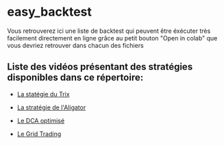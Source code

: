 # easy_backtest

Vous retrouverez ici une liste de backtest qui peuvent être éxécuter très facilement directement en ligne grâce au petit bouton "Open in colab" que vous devriez retrouver dans chacun des fichiers

## Liste des vidéos présentant des stratégies disponibles dans ce répertoire:  

- [La statégie du Trix](https://www.youtube.com/watch?v=uE04UROWkjs)

- [La stratégie de l'Aligator](https://www.youtube.com/watch?v=tHYs5135jUA)

- [Le DCA optimisé](https://www.youtube.com/watch?v=_zM6K9oI-DM)

- [Le Grid Trading](https://www.youtube.com/watch?v=xeeWA6GKSek)
